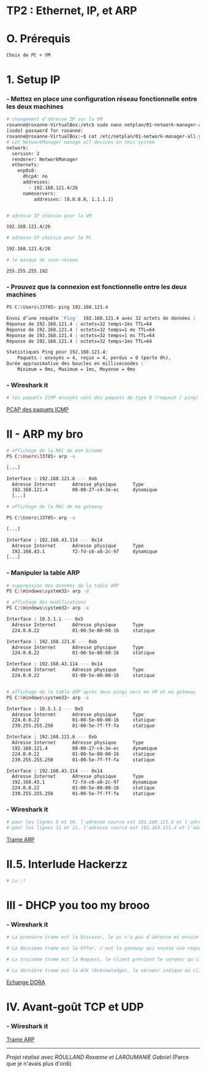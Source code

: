 # TP2 : Ethernet, IP, et ARP

# O. Prérequis

```bash
Choix de PC + VM
```

# 1. Setup IP

### - Mettez en place une configuration réseau fonctionnelle entre les deux machines

```bash
# changement d'adresse IP sur la VM
roxanne@roxanne-VirtualBox:/etc$ sudo nano netplan/01-network-manager-all.yaml
[sudo] password for roxanne:
roxanne@roxanne-VirtualBox:~$ cat /etc/netplan/01-network-manager-all.yaml
# Let NetworkManager manage all devices on this system
network:
  version: 2
  renderer: NetworkManager
  ethernets:
    enp0s8:
      dhcp4: no
      addresses:
        - 192.168.121.4/26
      nameservers:
          addresses: [8.8.8.8, 1.1.1.1]


# adresse IP choisie pour la VM

192.168.121.4/26

# adresse IP choisie pour le PC

192.168.121.6/26

# le masque de sous-réseau

255.255.255.192
```

### - Prouvez que la connexion est fonctionnelle entre les deux machines

```bash
PS C:\Users\33785> ping 192.168.121.4

Envoi d’une requête 'Ping'  192.168.121.4 avec 32 octets de données :
Réponse de 192.168.121.4 : octets=32 temps<1ms TTL=64
Réponse de 192.168.121.4 : octets=32 temps=1 ms TTL=64
Réponse de 192.168.121.4 : octets=32 temps=1 ms TTL=64
Réponse de 192.168.121.4 : octets=32 temps<1ms TTL=64

Statistiques Ping pour 192.168.121.4:
    Paquets : envoyés = 4, reçus = 4, perdus = 0 (perte 0%),
Durée approximative des boucles en millisecondes :
    Minimum = 0ms, Maximum = 1ms, Moyenne = 0ms
```

### - Wireshark it

```bash
# les paquets ICMP envoyés sont des paquets de type 8 (request / ping) et de type 0 (reply / pong)
```

[PCAP des paquets ICMP](./files/ping1.pcapng)

# II - ARP my bro

```bash
# affichage de la MAC de mon binome
PS C:\Users\33785> arp -a

[...]

Interface : 192.168.121.6 --- 0xb
  Adresse Internet      Adresse physique      Type
  192.168.121.4         08-00-27-c4-3e-ec     dynamique
  [...]
```

```bash
# affichage de la MAC de ma gateway

PS C:\Users\33785> arp -a

[...]

Interface : 192.168.43.114 --- 0x14
  Adresse Internet      Adresse physique      Type
  192.168.43.1          f2-fd-c6-a8-2c-97     dynamique
[...]
```

### - Manipuler la table ARP

```bash
# suppression des données de la table ARP
PS C:\Windows\system32> arp -d

# affichage des modifications
PS C:\Windows\system32> arp -a

Interface : 10.5.1.1 --- 0x5
  Adresse Internet      Adresse physique      Type
  224.0.0.22            01-00-5e-00-00-16     statique

Interface : 192.168.121.6 --- 0xb
  Adresse Internet      Adresse physique      Type
  224.0.0.22            01-00-5e-00-00-16     statique

Interface : 192.168.43.114 --- 0x14
  Adresse Internet      Adresse physique      Type
  224.0.0.22            01-00-5e-00-00-16     statique


# affichage de la table ARP après deux pings vers ma VM et ma gateway
PS C:\Windows\system32> arp -a

Interface : 10.5.1.1 --- 0x5
  Adresse Internet      Adresse physique      Type
  224.0.0.22            01-00-5e-00-00-16     statique
  239.255.255.250       01-00-5e-7f-ff-fa     statique

Interface : 192.168.121.6 --- 0xb
  Adresse Internet      Adresse physique      Type
  192.168.121.4         08-00-27-c4-3e-ec     dynamique
  224.0.0.22            01-00-5e-00-00-16     statique
  239.255.255.250       01-00-5e-7f-ff-fa     statique

Interface : 192.168.43.114 --- 0x14
  Adresse Internet      Adresse physique      Type
  192.168.43.1          f2-fd-c6-a8-2c-97     dynamique
  224.0.0.22            01-00-5e-00-00-16     statique
  239.255.255.250       01-00-5e-7f-ff-fa     statique
```

### - Wireshark it

```bash
# pour les lignes 9 et 10, l'adresse source est 192.168.121.6 et l'adresse de destination est 192.168.121.4
# pour les lignes 11 et 12, l'adresse source est 192.168.121.4 et l'adresse de destination est 192.168.121.6
```

[Trame ARP](./files/arp1.pcapng)

# II.5. Interlude Hackerzz

```bash
# Lu :)
```

# III - DHCP you too my brooo

### - Wireshark it

```bash
# La première trame est la Discover, le pc n'a pas d'adresse et envoie une requête au broadcast

# La deuxième trame est la Offer, c'est la gateway qui envoie une requête à l'ordinateur en lui proposant une adresse ip et en lui indiquant le temps qu'il peut l'utiliser

# La troisème trame est la Request, le client prévient le serveur qu'il est prêt à accepter l'adresse IP

# La dernière trame est la ACK (Acknowledge), le serveur indique au client que l'adresse IP lui a bien été assignée

```

[Echange DORA](./files/dhcp.pcapng)

# IV. Avant-goût TCP et UDP

### - Wireshark it

[Trame ARP](./files/arp1.pcapng)

---

_Projet réalisé avec ROULLAND Roxanne et LAROUMANIE Gabriel_
(Parce que je n'avais plus d'ordi)
